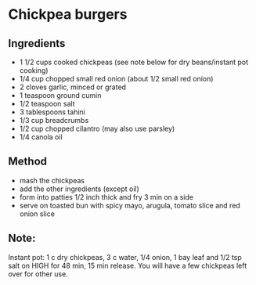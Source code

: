# Chickpea burgers
## Ingredients 
 
* 1 1/2 cups cooked chickpeas  (see note below for dry beans/instant pot cooking)
* 1/4 cup chopped small red onion (about 1/2 small red onion)
* 2 cloves garlic, minced or grated
* 1 teaspoon ground cumin
* 1/2 teaspoon salt
* 3 tablespoons tahini
* 1/3 cup breadcrumbs
* 1/2 cup chopped cilantro (may also use parsley)
* 1/4 canola oil

## Method
* mash the chickpeas
* add the other ingredients (except oil)
* form into patties 1/2 inch thick and fry 3 min on a side
* serve on toasted bun with spicy mayo, arugula, tomato slice and red onion slice

## Note:
Instant pot:  1 c dry chickpeas, 3 c water, 1/4 onion, 1 bay leaf and 1/2 tsp salt on HIGH for 48 min, 15 min release.  You will have a few chickpeas left over for other use. 
